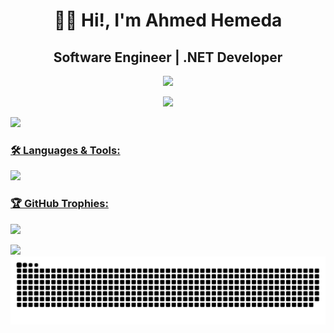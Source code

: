 <h1 align="center">👋🏼 Hi!, I'm Ahmed Hemeda</h1>

<h2 align="center">Software Engineer | .NET Developer</h2>

  <p align="center"> <!-- Google Me -->
    <a href="https://www.google.com.eg/search?q=ahmed+hemeda">
      <img src="https://readme-typing-svg.herokuapp.com/?lines=Visit%20my%20LinkedIn%20Profile;I%20Post%20Insightful%20Content;Follow%20to%20get%20New%20Updates&font=Bold%20Code&center=true&height=55&color=30D050&pause=1750&size=20">
  </p>

  <p align="center">
      <img src="https://komarev.com/ghpvc/?username=a-hemeda&color=4010B0" height="35"/>
  </p>

  <p align="left"> 
    <a href="https://www.linkedin.com/in/a-hemeda">
      <img src="https://cdn2.iconfinder.com/data/icons/social-media-2199/64/social_media_isometric_14-linkedin-512.png" height="70"/>
  </p>

<h3 align="left">🛠️ Languages & Tools:</h3>
  <p align="left">
    <img src="https://skillicons.dev/icons?i=cpp,cs,dotnet,html,css,bootstrap,js,git,postman,stackoverflow&perline=11"/>
  </p>

<h3 align="left">🏆 GitHub Trophies:</h3>
  <p align="left">
      <img src="https://github-profile-trophy.vercel.app/?username=a-hemeda&theme=onestar&row=1&column=7"/>
  </p>
  
  <p align="left">
      <img src="https://github-readme-stats.vercel.app/api/top-langs?username=a-hemeda&layout=compact&langs_count=6&theme=codeSTACKr"/>
    <a/> <!-- Snake -->
      <img src="https://raw.githubusercontent.com/platane/snk/output/github-contribution-grid-snake-dark.svg">
  </p>

